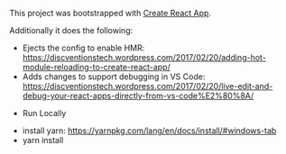 This project was bootstrapped with [Create React App](https://github.com/facebookincubator/create-react-app).

Additionally it does the following:

- Ejects the config to enable HMR: https://discventionstech.wordpress.com/2017/02/20/adding-hot-module-reloading-to-create-react-app/
- Adds changes to support debugging in VS Code: https://discventionstech.wordpress.com/2017/02/20/live-edit-and-debug-your-react-apps-directly-from-vs-code%E2%80%8A/

* Run Locally

- install yarn: https://yarnpkg.com/lang/en/docs/install/#windows-tab
- yarn install
